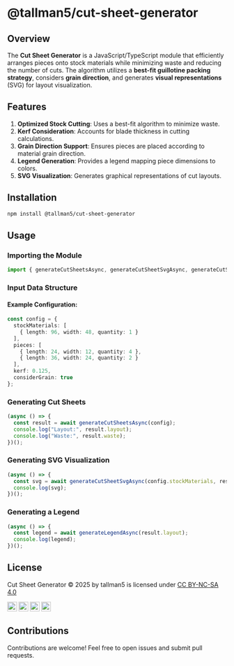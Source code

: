 # @tallman5/cut-sheet-generator

## Overview
The **Cut Sheet Generator** is a JavaScript/TypeScript module that efficiently arranges pieces onto stock materials while minimizing waste and reducing the number of cuts. The algorithm utilizes a **best-fit guillotine packing strategy**, considers **grain direction**, and generates **visual representations** (SVG) for layout visualization.

## Features
1. **Optimized Stock Cutting**: Uses a best-fit algorithm to minimize waste.
1. **Kerf Consideration**: Accounts for blade thickness in cutting calculations.
1. **Grain Direction Support**: Ensures pieces are placed according to material grain direction.
1. **Legend Generation**: Provides a legend mapping piece dimensions to colors.
1. **SVG Visualization**: Generates graphical representations of cut layouts.

## Installation
```sh
npm install @tallman5/cut-sheet-generator
```

## Usage
### Importing the Module
```typescript
import { generateCutSheetsAsync, generateCutSheetSvgAsync, generateCutSheetPngAsync, generateLegendAsync } from "@tallman5/cut-sheet-generator";
```

### Input Data Structure
#### Example Configuration:
```typescript
const config = {
  stockMaterials: [
    { length: 96, width: 48, quantity: 1 }
  ],
  pieces: [
    { length: 24, width: 12, quantity: 4 },
    { length: 36, width: 24, quantity: 2 }
  ],
  kerf: 0.125,
  considerGrain: true
};
```

### Generating Cut Sheets
```typescript
(async () => {
  const result = await generateCutSheetsAsync(config);
  console.log("Layout:", result.layout);
  console.log("Waste:", result.waste);
})();
```

### Generating SVG Visualization
```typescript
(async () => {
  const svg = await generateCutSheetSvgAsync(config.stockMaterials, result.layout);
  console.log(svg);
})();
```

### Generating a Legend
```typescript
(async () => {
  const legend = await generateLegendAsync(result.layout);
  console.log(legend);
})();
```

## License
Cut Sheet Generator © 2025 by tallman5 is licensed under [CC BY-NC-SA 4.0](https://creativecommons.org/licenses/by-nc-sa/4.0/?ref=chooser-v1)

<img style="height:22px!important;" src="https://mirrors.creativecommons.org/presskit/icons/cc.svg?ref=chooser-v1" alt="">&nbsp;<img style="height:22px!important;" src="https://mirrors.creativecommons.org/presskit/icons/by.svg?ref=chooser-v1" alt="">&nbsp;<img style="height:22px!important;" src="https://mirrors.creativecommons.org/presskit/icons/nc.svg?ref=chooser-v1" alt="">&nbsp;<img style="height:22px!important;" src="https://mirrors.creativecommons.org/presskit/icons/sa.svg?ref=chooser-v1" alt="">

## Contributions
Contributions are welcome! Feel free to open issues and submit pull requests.
